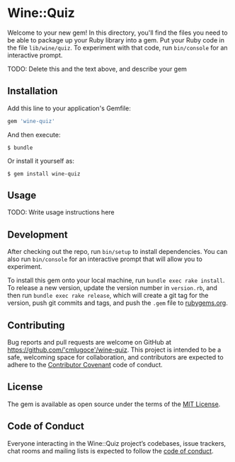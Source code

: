 # Wine::Quiz

Welcome to your new gem! In this directory, you'll find the files you need to be able to package up your Ruby library into a gem. Put your Ruby code in the file `lib/wine/quiz`. To experiment with that code, run `bin/console` for an interactive prompt.

TODO: Delete this and the text above, and describe your gem

## Installation

Add this line to your application's Gemfile:

```ruby
gem 'wine-quiz'
```

And then execute:

    $ bundle

Or install it yourself as:

    $ gem install wine-quiz

## Usage

TODO: Write usage instructions here

## Development

After checking out the repo, run `bin/setup` to install dependencies. You can also run `bin/console` for an interactive prompt that will allow you to experiment.

To install this gem onto your local machine, run `bundle exec rake install`. To release a new version, update the version number in `version.rb`, and then run `bundle exec rake release`, which will create a git tag for the version, push git commits and tags, and push the `.gem` file to [rubygems.org](https://rubygems.org).

## Contributing

Bug reports and pull requests are welcome on GitHub at https://github.com/'cmlugoce'/wine-quiz. This project is intended to be a safe, welcoming space for collaboration, and contributors are expected to adhere to the [Contributor Covenant](http://contributor-covenant.org) code of conduct.

## License

The gem is available as open source under the terms of the [MIT License](https://opensource.org/licenses/MIT).

## Code of Conduct

Everyone interacting in the Wine::Quiz project’s codebases, issue trackers, chat rooms and mailing lists is expected to follow the [code of conduct](https://github.com/'cmlugoce'/wine-quiz/blob/master/CODE_OF_CONDUCT.md).
